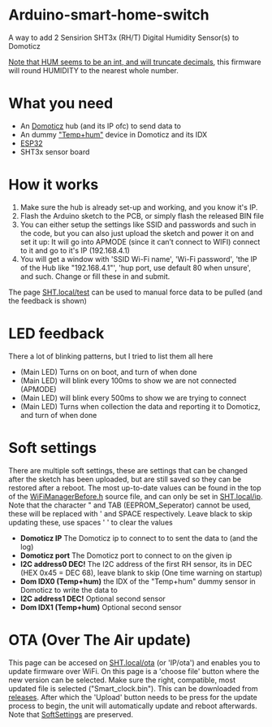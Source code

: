 # Arduino-smart-home-switch
A way to add 2 Sensirion SHT3x (RH/T) Digital Humidity Sensor(s) to Domoticz

[Note that HUM seems to be an int, and will truncate decimals](https://github.com/domoticz/domoticz/blob/6fa3ed25990d46a70d0fc149d3ed5b7c44790a6b/main/EventSystem.cpp#L670
), this firmware will round HUMIDITY to the nearest whole number.

# What you need
- An [Domoticz](https://www.domoticz.com/) hub (and its IP ofc) to send data to
- An dummy ["Temp+hum"](https://www.domoticz.com/wiki/Dummy_for_virtual_Switches#Temperature.2Fhumidity) device in Domoticz and its IDX
- [ESP32](https://dl.espressif.com/dl/package_esp32_index.json)
- SHT3x sensor board

# How it works
1. Make sure the hub is already set-up and working, and you know it's IP.
2. Flash the Arduino sketch to the PCB, or simply flash the released BIN file
3. You can either setup the settings like SSID and passwords and such in the code, but you can also just upload the sketch and power it on and set it up: It will go into APMODE (since it can’t connect to WIFI) connect to it and go to it's IP (192.168.4.1)
4. You will get a window with 'SSID Wi-Fi name', 'Wi-Fi password', 'the IP of the Hub like "192.168.4.1"', 'hup port, use default 80 when unsure', and such. Change or fill these in and submit.

The page [SHT.local/test](http://SHT.local/test) can be used to manual force data to be pulled (and the feedback is shown)

# LED feedback
There a lot of blinking patterns, but I tried to list them all here
- (Main LED) Turns on on boot, and turn of when done
- (Main LED) will blink every 100ms to show we are not connected (APMODE)
- (Main LED) will blink every 500ms to show we are trying to connect
- (Main LED) Turns when collection the data and reporting it to Domoticz, and turn of when done

# Soft settings
There are multiple soft settings, these are settings that can be changed after the sketch has been uploaded, but are still saved so they can be restored after a reboot.
The most up-to-date values can be found in the top of the [WiFiManagerBefore.h](Arduino/WiFiManagerBefore.h) source file, and can only be set in [SHT.local/ip](http://SHT.local/ip).
Note that the character " and TAB (EEPROM_Seperator) cannot be used, these will be replaced with ' and SPACE respectively. Leave black to skip updating these, use spaces ' ' to clear the values
- **Domoticz IP** The Domoticz ip to connect to to sent the data to (and the log)
- **Domoticz port** The Domoticz port to connect to on the given ip
- **I2C address0 DEC!** The I2C address of the first RH sensor, its in DEC (HEX 0x45 = DEC 68), leave blank to skip (One time warning on startup)
- **Dom IDX0 (Temp+hum)** the IDX of the "Temp+hum" dummy sensor in Domoticz to write the data to
- **I2C address1 DEC!** Optional second sensor
- **Dom IDX1 (Temp+hum)** Optional second sensor

# OTA (Over The Air update)
This page can be accesed on [SHT.local/ota](http://SHT.local/ota) (or 'IP/ota') and enables you to update firmware over WiFi.
On this page is a 'choose file' button where the new version can be selected. Make sure the right, compatible, most updated file is selected ("Smart_clock.bin"). This can be downloaded from [releases](https://github.com/jellewie/Arduino-smart-home-switch/releases). 
After which the 'Upload' button needs to be press for the update process to begin, the unit will automatically update and reboot afterwards.
Note that [SoftSettings](#soft-settings) are preserved.
